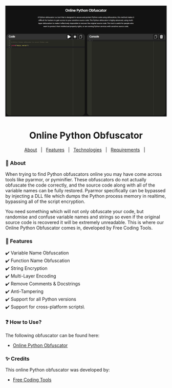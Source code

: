 <p align = "center">
    <img src = "Img1.png" alt="Banner">
</p>

<h1 align="center">
    Online Python Obfuscator
</h1>

<p align="center">
  <a href="#dark-about">About</a> &#xa0; | &#xa0; 
  <a href="#rocket-features">Features</a> &#xa0; | &#xa0;
  <a href="#question-how to use?">Technologies</a> &#xa0; | &#xa0;
  <a href="#sparkles-credits">Requirements</a> &#xa0; | &#xa0;
</p>

### :dart: About ###

When trying to find Python obfuscators online you may have come across tools like pyarmor, or pyminifier. These obfuscators do not actually obfuscate the code correctly, and the source code along with all of the variable names can be fully restored. Pyarmor specifically can be bypassed by injecting a DLL file which dumps the Python process memory in realtime, bypassing all of the script encryption.

You need something which will not only obfuscate your code, but randomise and confuse variable names and strings so even if the original source code is recovered it will be extremely unreadable. This is where our Online Python Obfuscator comes in, developed by Free Coding Tools.

### 🚀 Features ###

✔️ Variable Name Obfuscation\
✔️ Function Name Obfuscation\
✔️ String Encryption\
✔️ Multi-Layer Encoding\
✔️ Remove Comments & Docstrings\
✔️ Anti-Tampering\
✔️ Support for all Python versions\
✔️ Support for cross-platform scripts\

### ❓ How to Use? ###

The following obfuscator can be found here:

- [Online Python Obfuscator](https://freecodingtools.org/py-obfuscator)

### ✨ Credits ###

This online Python obfuscator was developed by:

- [Free Coding Tools](https://freecodingtools.org)
